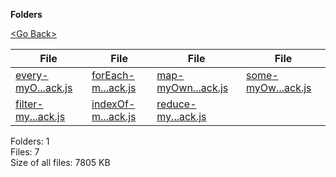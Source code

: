 **Folders**

[&lt;Go Back&gt;](../right.html)

<table><thead><tr class="header"><th><strong>File</strong></th><th><strong>File</strong></th><th><strong>File</strong></th><th><strong>File</strong></th></tr></thead><tbody><tr class="odd"><td><a href="every-myOwn-custom-callback.js">every-myO...ack.js</a> </td><td><a href="forEach-myOwn-custom-callback.js">forEach-m...ack.js</a> </td><td><a href="map-myOwn-custom-callback.js">map-myOwn...ack.js</a> </td><td><a href="some-myOwn-custom-callback.js">some-myOw...ack.js</a> </td></tr><tr class="even"><td><a href="filter-myOwn-custom-callback.js">filter-my...ack.js</a> </td><td><a href="indexOf-myOwn-custom-callback.js">indexOf-m...ack.js</a> </td><td><a href="reduce-myOwn-custom-callback.js">reduce-my...ack.js</a> </td><td></td></tr></tbody></table>

Folders: 1  
Files: 7  
Size of all files: 7805 KB
